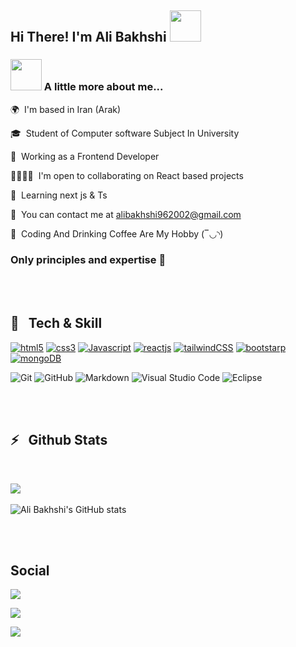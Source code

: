 ## Hi There! I'm Ali Bakhshi <img src="https://media.giphy.com/media/mGcNjsfWAjY5AEZNw6/giphy.gif" width="50">

### <img src="https://media.giphy.com/media/VgCDAzcKvsR6OM0uWg/giphy.gif" width="50"> A little more about me...

<p>🌍  I'm based in Iran (Arak) </p>
<p>🎓  &nbsp;Student of Computer software Subject In University </p>
<p>💼  &nbsp;Working as a Frontend Developer </p>
<p>🫱🏽‍🫲🏼  I'm open to collaborating on React based projects </p>
<p>🧠  Learning next js & Ts </p>

📧  You can contact me at [alibakhshi962002@gmail.com](mailto:alibakhshi962002@gmail.com)

<p>🎵  &nbsp;Coding And Drinking Coffee Are My Hobby (‾◡◝) </p>

### Only principles and expertise 💎

<br />
<br />

## 🔧 &nbsp; Tech & Skill
<p>
  <a href="#" target="_blank" rel="noreferrer"><img src="https://github.com/user-attachments/assets/20ef77d5-354f-418c-b389-795bfb2185cb" alt="html5" /></a>
  <a href="#" target="_blank" rel="noreferrer"><img src="https://github.com/user-attachments/assets/7090ef78-0df7-404e-9222-0b1de1f11ee3" alt="css3" /></a>
  <a href="https://developer.mozilla.org/en-US/docs/Web/JavaScript" target="_blank" rel="noreferrer"><img src="https://github.com/user-attachments/assets/9e9c6606-d1ed-4929-a6ae-f996c77e564e" alt="Javascript" /></a>
  <a href="https://react.dev/" target="_blank" rel="noreferrer"><img src="https://github.com/user-attachments/assets/171f2886-599e-4334-bdcb-c1119ca980ff" alt="reactjs" /></a>
  <a href="https://tailwindcss.com/" target="_blank" rel="noreferrer"><img src="https://github.com/user-attachments/assets/5b25bf2a-5275-40b6-971a-00d56985a522" alt="tailwindCSS" /></a>
  <a href="https://getbootstrap.com/" target="_blank" rel="noreferrer"><img src="https://github.com/user-attachments/assets/5b404ee2-99b5-4ad3-be2a-566ff670c15d" alt="bootstarp" /></a>
  <a href="https://www.mongodb.com/" target="_blank" rel="noreferrer"><img src="https://github.com/user-attachments/assets/2c0d4315-f395-4c56-9ef1-f31187098c7d" alt="mongoDB" /></a>
</p>

  ![Git](https://img.shields.io/badge/-Git-333333?style=flat&logo=git)
  ![GitHub](https://img.shields.io/badge/-GitHub-333333?style=flat&logo=github)
  ![Markdown](https://img.shields.io/badge/-Markdown-333333?style=flat&logo=markdown)
  ![Visual Studio Code](https://img.shields.io/badge/-Visual%20Studio%20Code-333333?style=flat&logo=visual-studio-code&logoColor=007ACC)
  ![Eclipse](https://img.shields.io/badge/-Eclipse-333333?style=flat&logo=eclipse-ide&logoColor=2C2255)

<br />
<br />

## ⚡️ &nbsp; Github Stats

<br />

  <img src="https://github-readme-stats.vercel.app/api/top-langs/?username=theotherali" /> &nbsp; &nbsp; &nbsp;
  
  ![Ali Bakhshi's GitHub stats](https://github-readme-stats.vercel.app/api?username=theotherali&show_icons=true&theme=dark#gh-dark-mode-only)
  
<br />
<br />

## Social

<p>
  <a href="https://t.me/devby_ali/">
    <img src="https://img.shields.io/badge/Telegram-@devby_ali-blue?style=flat&logo=telegram" />
  </a>
</p>
<p>
  <a href="https://www.linkedin.com/in/ali-bakhshi-b23b79300/">
    <img src="https://img.shields.io/badge/Linkedin-@theotheralibakhshi-yellow?style=flat&logo=linkedin" />
  </a>
</p>
<p>
  <a href="https://instagram.com/theotheralibakhshi/">
    <img src="https://img.shields.io/badge/Instagram-@theotheralibakhshi-purple?style=flat&logo=instagram" />
  </a>
</p>

